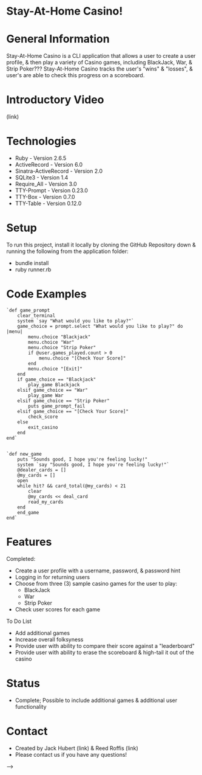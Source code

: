 # Stay-At-Home Casino!


# General Information

Stay-At-Home Casino is a CLI application that allows a user to create a user profile, & then play a variety of Casino games, including BlackJack, War, & Strip Poker???
Stay-At-Home Casino tracks the user's "wins" & "losses", & user's are able to check this progress on a scoreboard.

# Introductory Video

(link)

# Technologies
- Ruby - Version 2.6.5
- ActiveRecord - Version 6.0
- Sinatra-ActiveRecord - Version 2.0
- SQLite3 - Version 1.4
- Require_All - Version 3.0
- TTY-Prompt - Version 0.23.0
- TTY-Box - Version 0.7.0
- TTY-Table - Version 0.12.0


# Setup
To run this project, install it locally by cloning the GitHub Repository down & running the following from the application folder:
- bundle install
- ruby runner.rb

# Code Examples

    `def game_prompt
        clear_terminal
        system `say "What would you like to play?"`
        game_choice = prompt.select "What would you like to play?" do |menu|
            menu.choice "Blackjack"
            menu.choice "War"
            menu.choice "Strip Poker"
            if @user.games_played.count > 0
                menu.choice "[Check Your Score]"
            end
            menu.choice "[Exit]"
        end
        if game_choice == "Blackjack"
            play_game Blackjack
        elsif game_choice == "War"
            play_game War
        elsif game_choice == "Strip Poker"
            puts game_prompt_fail
        elsif game_choice == "[Check Your Score]"
            check_score
        else
            exit_casino
        end
    end`


    `def new_game
        puts "Sounds good, I hope you're feeling lucky!"
        system `say "Sounds good, I hope you're feeling lucky!"`
        @dealer_cards = []
        @my_cards = []
        open
        while hit? && card_total(@my_cards) < 21
            clear
            @my_cards << deal_card
            read_my_cards
        end
        end_game
    end`


# Features
Completed:
- Create a user profile with a username, password, & password hint
- Logging in for returning users
- Choose from three (3) sample casino games for the user to play:
    - BlackJack
    - War
    - Strip Poker
- Check user scores for each game

To Do List
- Add additional games
- Increase overall folksyness
- Provide user with ability to compare their score against a "leaderboard"
- Provide user with ability to erase the scoreboard & high-tail it out of the casino

# Status
- Complete; Possible to include additional games & additional user functionality

# Contact
- Created by Jack Hubert (link) & Reed Roffis (link)
- Please contact us if you have any questions!


<!-- # Questions to Ask:
    # What do I want people to know about this project?
    # Who is going to be looking at this?

# Things to include:
    # Title
    # Project Description / What it Does / What it's For



    README Resources

Questions to ask:
What do I want people to know about this project?
Who is going to be looking at this?

Things to include:
Title
Project description/What it does/What it’s for
How to use the app
Technologies used
Notable features with Images/GIFs
Code snippets
How to collaborate
Future features and functionality
Challenges
Link to a demo video
Links to relevant repos (frontend/backend)
Contact
License

Using markdown:
GitHub Mastering Markdown
GitHub Docs
GitHub Markdown Cheatsheet
Another Markdown Cheatsheet

Making GIFs:
Giphy Capture
Mac Resources
Linux Resources
Windows Resources

Making Videos:
Mac Screen Record/Quicktime
Loom
OBS Studio
Zoom for groups

Examples:
TacoLandia
Left Overs


STAY-AT-HOME CASINO
- All of the gaming fun, with none of the leave-your-house risks

Table of Contents
- General Info
- Intro Video
- Technologies
- Setup
- Features
- Status
- Contact
<!-- - License -->
 -->